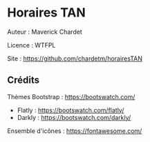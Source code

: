 # Horaires TAN

Auteur : Maverick Chardet

Licence : WTFPL

Site : https://github.com/chardetm/horairesTAN

## Crédits

Thèmes Bootstrap : https://bootswatch.com/
- Flatly : https://bootswatch.com/flatly/
- Darkly : https://bootswatch.com/darkly/

Ensemble d'icônes : https://fontawesome.com/
